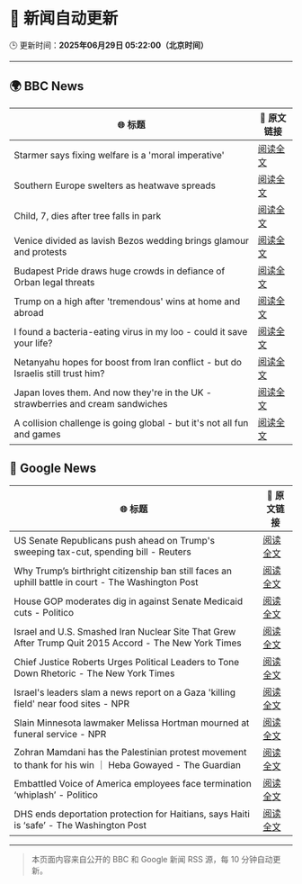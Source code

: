 # 🧠 新闻自动更新

🕒 更新时间：**2025年06月29日 05:22:00（北京时间）**

---

## 🌍 BBC News

| 🌐 标题 | 🔗 原文链接 |
|--------|-------------|
| Starmer says fixing welfare is a 'moral imperative' | [阅读全文](https://www.bbc.com/news/articles/c20wxq3q1x3o) |
| Southern Europe swelters as heatwave spreads | [阅读全文](https://www.bbc.com/news/articles/c5y74nv1zqpo) |
| Child, 7, dies after tree falls in park | [阅读全文](https://www.bbc.com/news/articles/c4gdr4el5vpo) |
| Venice divided as lavish Bezos wedding brings glamour and protests | [阅读全文](https://www.bbc.com/news/articles/c5ylk5nznkyo) |
| Budapest Pride draws huge crowds in defiance of Orban legal threats | [阅读全文](https://www.bbc.com/news/articles/c23g02dl1z8o) |
| Trump on a high after 'tremendous' wins at home and abroad | [阅读全文](https://www.bbc.com/news/articles/c994p7vd8l5o) |
| I found a bacteria-eating virus in my loo - could it save your life? | [阅读全文](https://www.bbc.com/news/articles/czryvm3nlvdo) |
| Netanyahu hopes for boost from Iran conflict - but do Israelis still trust him? | [阅读全文](https://www.bbc.com/news/articles/cvgnp2l2vj9o) |
| Japan loves them. And now they're in the UK - strawberries and cream sandwiches | [阅读全文](https://www.bbc.com/news/articles/c75rdryk63lo) |
| A collision challenge is going global - but it's not all fun and games | [阅读全文](https://www.bbc.com/news/articles/cedg05z18z7o) |

## 📰 Google News

| 🌐 标题 | 🔗 原文链接 |
|--------|-------------|
| US Senate Republicans push ahead on Trump's sweeping tax-cut, spending bill - Reuters | [阅读全文](https://news.google.com/rss/articles/CBMiuwFBVV95cUxQakk0azlpSFVXMUs5SGN3RFZSUFFlMkxjQnNxWEdKcU90RHZOalJLVHBMM2F4WTExc2VsejRYcXVKd1M3TGo5Yk0zRTAwTnBmbERzZDFvMi1FQXRWMGhFNXgtRlB3X3AwdWIyVmRvVW9TWDg5N0IyUU1EdDJMQjNhbmpqS1Qxa191YnBKd3pva3Rta0dqdG1FcjcyZVhwN09SbWR6bUl1d2s0UzVWelVyZFR6UmNIamUzSXhV?oc=5) |
| Why Trump’s birthright citizenship ban still faces an uphill battle in court - The Washington Post | [阅读全文](https://news.google.com/rss/articles/CBMiogFBVV95cUxQRnRmZEE1eXFlTHFUQm56U1VDNWx2ZU1yc1Btb3dudUk2WVFIWk1DOUZHaXduS1ZXRk5NdHJBM1ZDTGI2THJWTUJRYTdXdFpHOF9IdHZjeDF6UF9vbXZHd2xMSC1KMnEya2lFQXFlOHhzbFMzUHRJdkEwSHNxQlVEb19vY29TNVFqaGJZanc3bUVOeU1SWmlrVFFONzlPUmlhVHc?oc=5) |
| House GOP moderates dig in against Senate Medicaid cuts - Politico | [阅读全文](https://news.google.com/rss/articles/CBMinwFBVV95cUxOeklRc3dyV0VlaWQydUV2WGZBZEwwVGRCV1JDMEFmUVBhWE9WVEtzQ3dWaGc3bVN3UVF0cC04UWZpYW8xSTd4OXhVNUlLWGZRb2NqUFpLQU9TdXdIT1RlUlRqc1oyN3lINUxrMnJTOTVHNjNjYlo2eHVmb2lEYldZRlpoV0xNSVhMZkpVNTk1QnE3OW84LXdOeVduWlQ5Uk0?oc=5) |
| Israel and U.S. Smashed Iran Nuclear Site That Grew After Trump Quit 2015 Accord - The New York Times | [阅读全文](https://news.google.com/rss/articles/CBMif0FVX3lxTE13SUg4cE5RUXVKZm1fb3pWc2kyTEpWSUptWnhfa1dzMzdHUEthOHFtbXVzbWYtT1dEc011MVhaaERKNzVNYkd4Q2pvVUhSOVdFYTZpSzF4NWplMWNqeEhJN3cyQ3hDd0FRYjFkUG5Bb01UVWdxTWRZSEVPaHJjbTg?oc=5) |
| Chief Justice Roberts Urges Political Leaders to Tone Down Rhetoric - The New York Times | [阅读全文](https://news.google.com/rss/articles/CBMifEFVX3lxTE5lVElWUEU0YUNHTDlVMEtHQVhuS2E5UGtpcENxRjFqc0h6ZVljY0tPcFJuMHliMXNQaXhfeF8ydHB6T28xVXMyLVd6M1NuQ1RVcWdNZ3liWTdhMVc4TWJjSGQtb1JxbzZjX3gtU1Z6d285X2sxT1V5VGh3a2k?oc=5) |
| Israel's leaders slam a news report on a Gaza 'killing field' near food sites - NPR | [阅读全文](https://news.google.com/rss/articles/CBMie0FVX3lxTE1nQzNRcVN3VTJnQUJ6bjFPMDdkLW00d1NyeGtCQ2o0cHNoeng1N0xYeVlONFNFbDhIQlpYZFg1VTMxemNnVGNIaWZKMzdNWm1jNFJWSm9RSnp0WEtZd21vbHBYRDcxSnZhVVZibDlzSTNhVHJlakFpbGpmVQ?oc=5) |
| Slain Minnesota lawmaker Melissa Hortman mourned at funeral service - NPR | [阅读全文](https://news.google.com/rss/articles/CBMikwFBVV95cUxOcGxsU2tleklyRVlQV3Y3V3VfOVoyTWZ5OHBCNVV3cHBXSTJPNGNfWXVpSEY4WnN6LVhMeXpIdWlHeUhUQnduUnBhaGRja0RmNUh2QlA5M2NZVWFMejRMakozZnA1V1VwQWh2WFEtQ0FqQm9NOGltNUpkenVMYlE5eTJKcmdkQnhqZFE1SVJLaGREZWs?oc=5) |
| Zohran Mamdani has the Palestinian protest movement to thank for his win ｜ Heba Gowayed - The Guardian | [阅读全文](https://news.google.com/rss/articles/CBMilgFBVV95cUxOQjNLUzg1dkpXeXhWdmJabmNXY0F2dkZua2lwc19xYl9Tc3AyQ2F3Mlh0WjU4S1FobzhDck5RNkVOVXhhSUJjNzNWaFdSUkJHREs2UXNpUk1wQjNNQkM2ZUppZFhibnJHcTM4U2JUbEJTd2l4VHROYTZIdllnNEJnN2FQNzBYLWJFZlI3TVE5OWJ1b240Qnc?oc=5) |
| Embattled Voice of America employees face termination ‘whiplash’ - Politico | [阅读全文](https://news.google.com/rss/articles/CBMihAFBVV95cUxNQklYa0VieFVhZ0RYaEkzV3lLNzRaaV92MTBsbFRIQS1VcnYwdHNJRTBVR0ZLMjF0X0VFRG94OUdjMUVWbk5oc0Y5Vm9EbGFmN3pCb1ZOUUVBNnFnVkNlTlZ6RDhFM1JKYlhtaHBQSkJUcmhvWG80ZmJwZkE1OGxaMlN3aFM?oc=5) |
| DHS ends deportation protection for Haitians, says Haiti is ‘safe’ - The Washington Post | [阅读全文](https://news.google.com/rss/articles/CBMimwFBVV95cUxOSzNWX3FORVJudDVoNEFHVUV4V3VQZ0xnNy16cTgyWVJpMk14WFlNblpNandfdXRPSkI2WVNzS1Bxa3VXLVJUTjlQaDZXeFBnUy1aT2tLdFJJMUZ4bUN4MVoxWmFzVndxSkVmenlOaEQ3a2VTQWJzVlZDNHc1T2lHZDVFU2N1MHY1RGpwTWNIZUV1cHVTOVgtdFJrQQ?oc=5) |

---
> 本页面内容来自公开的 BBC 和 Google 新闻 RSS 源，每 10 分钟自动更新。